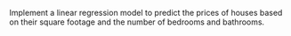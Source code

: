 Implement a linear regression model to predict the prices of houses
based on their square footage and the number of bedrooms and
bathrooms.
